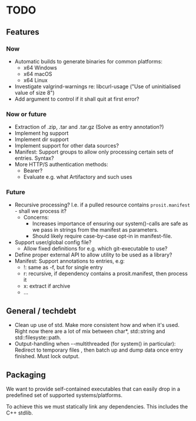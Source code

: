 # TODO

## Features
### Now
* Automatic builds to generate binaries for common platforms:
  * x64 Windows
  * x64 macOS
  * x64 Linux
* Investigate valgrind-warnings re: libcurl-usage ("Use of uninitialised value of size 8")
* Add argument to control if it shall quit at first error?

### Now or future
* Extraction of .zip, .tar and .tar.gz (Solve as entry annotation?)
* Implement hg support
* Implement dir support
* Implement support for other data sources?
* Manifest: Support groups to allow only processing certain sets of entries. Syntax?
* More HTTP/S authentication methods:
    * Bearer?
    - Evaluate e.g. what Artifactory and such uses

### Future
* Recursive processing? I.e. if a pulled resource contains `prosit.manifest` - shall we process it?
  * Concerns:
    * Increases importance of ensuring our system()-calls are safe as we pass in strings from the manifest as parameters.
    * Should likely require case-by-case opt-in in manifest-file.
* Support user/global config file?
  * Allow fixed definitions for e.g. which git-executable to use?
* Define proper external API to allow utility to be used as a library?
* Manifest: Support annotations to entries, e.g:
  * !: same as -f, but for single entry
  * r: recursive, if dependency contains a prosit.manifest, then process it
  * x: extract if archive
  * ... 

## General / techdebt
* Clean up use of std. Make more consistent how and when it's used. Right now there are a lot of mix between char*, std::string and std::filesyste::path.
* Output-handling when --multithreaded (for system() in particular): Redirect to temporary files , then batch up and dump data once entry finished. Must lock output.

## Packaging

We want to provide self-contained executables that can easily drop in a predefined set of supported systems/platforms.

To achieve this we must statically link any dependencies. This includes the C++ stdlib.